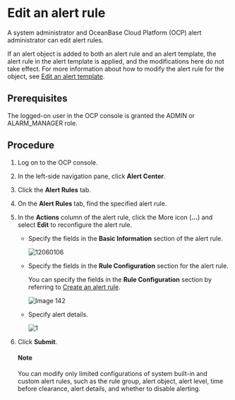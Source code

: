 # Edit an alert rule

A system administrator and OceanBase Cloud Platform (OCP) alert administrator can edit alert rules.

If an alert object is added to both an alert rule and an alert template, the alert rule in the alert template is applied, and the modifications here do not take effect. For more information about how to modify the alert rule for the object, see [Edit an alert template](../400.manage-alert-templates/600.edit-an-alert-template.md).

## Prerequisites

The logged-on user in the OCP console is granted the ADMIN or ALARM_MANAGER role.

## Procedure

1. Log on to the OCP console.

2. In the left-side navigation pane, click **Alert Center**.

3. Click the **Alert Rules** tab. 

4. On the **Alert Rules** tab, find the specified alert rule.

5. In the **Actions** column of the alert rule, click the More icon (**...**) and select **Edit** to reconfigure the alert rule.

   * Specify the fields in the **Basic Information** section of the alert rule.

      ![12060106](https://obbusiness-private.oss-cn-shanghai.aliyuncs.com/doc/img/ocp/401/%E7%BC%96%E8%BE%91%E5%91%8A%E8%AD%A6%E5%9F%BA%E6%9C%AC%E4%BF%A1%E6%81%AF.png)

   * Specify the fields in the **Rule Configuration** section for the alert rule.

      You can specify the fields in the **Rule Configuration** section by referring to [Create an alert rule](../300.manage-alert-rules/100.create-an-alert-rule.md).

      ![Image 142](https://obbusiness-private.oss-cn-shanghai.aliyuncs.com/doc/img/ocp/401/%E5%91%8A%E8%AD%A6%E8%A7%84%E5%88%99%E9%85%8D%E7%BD%AE.png)

   * Specify alert details.

      ![1](https://obbusiness-private.oss-cn-shanghai.aliyuncs.com/doc/img/ocp/401/%E4%BF%AE%E6%94%B9%E5%91%8A%E8%AD%A6%E8%AF%A6%E6%83%85.png)

6. Click **Submit**.

    <main id="notice" type='explain'>
    <h4>Note</h4>
    <p>You can modify only limited configurations of system built-in and custom alert rules, such as the rule group, alert object, alert level, time before clearance, alert details, and whether to disable alerting.</p>
    </main>
